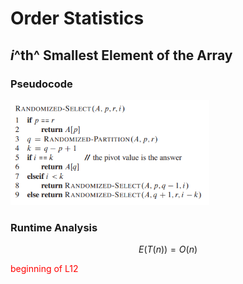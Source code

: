 # Order Statistics

## $i$^th^ Smallest Element of the Array

### Pseudocode

<img src="images/image-20240306073200735.png" alt="image-20240306073200735" style="zoom: 67%;" />

### Runtime Analysis

$$
E(T(n)) = O(n)
$$

<span style="color:red">beginning of L12</span>
